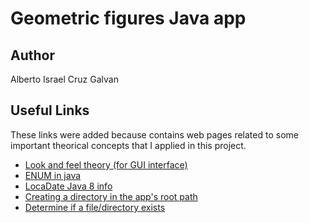 # Geometric figures Java app 

## Author

Alberto Israel Cruz Galvan

## Useful Links
These links were added because contains web pages related to some important theorical concepts that I applied in this project.
<div>
    <ul>
        <li>
            <a href="https://codejavu.blogspot.com/2014/05/ejemplo-look-and-feel-en-java.html">Look and feel theory (for GUI interface)</a>
        </li>
        <li>
            <a href="https://www.geeksforgeeks.org/enum-in-java/">ENUM in java</a>
        </li>
        <li>
            <a href="https://devs4j.com/2018/10/30/java-8-manejo-de-fechas-y-tiempo-localdate-localtime-y-localdatetime/">LocaDate Java 8 info</a>
        </li>
        <li>
            <a href="https://stackoverflow.com/questions/8693083/how-to-create-a-folder-in-the-root-directory-of-my-java-application">Creating a directory in the app's root path</a>
        </li>
        <li>
            <a href="https://www.tutorialspoint.com/determine-if-file-or-directory-exists-in-java#">Determine if a file/directory exists</a>
        </li>
    </ul>
</div>

